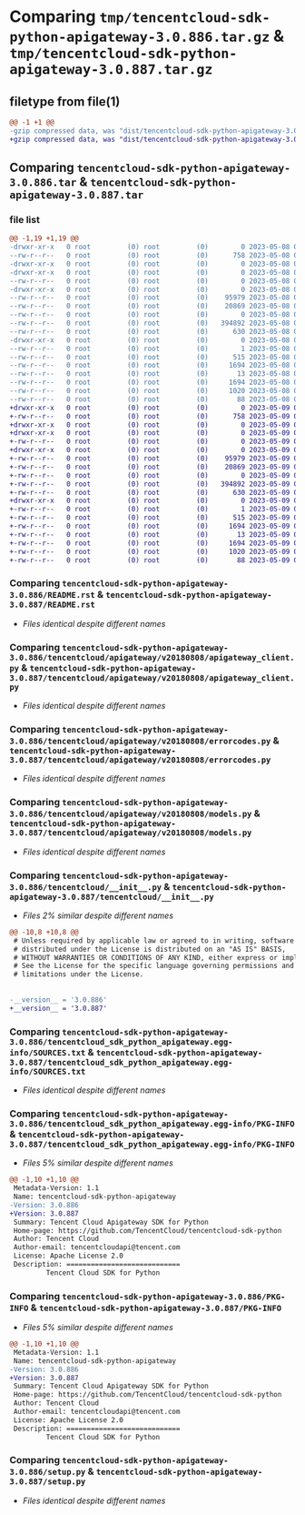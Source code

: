 # Comparing `tmp/tencentcloud-sdk-python-apigateway-3.0.886.tar.gz` & `tmp/tencentcloud-sdk-python-apigateway-3.0.887.tar.gz`

## filetype from file(1)

```diff
@@ -1 +1 @@
-gzip compressed data, was "dist/tencentcloud-sdk-python-apigateway-3.0.886.tar", last modified: Mon May  8 02:44:05 2023, max compression
+gzip compressed data, was "dist/tencentcloud-sdk-python-apigateway-3.0.887.tar", last modified: Tue May  9 02:21:13 2023, max compression
```

## Comparing `tencentcloud-sdk-python-apigateway-3.0.886.tar` & `tencentcloud-sdk-python-apigateway-3.0.887.tar`

### file list

```diff
@@ -1,19 +1,19 @@
-drwxr-xr-x   0 root         (0) root         (0)        0 2023-05-08 02:44:05.000000 tencentcloud-sdk-python-apigateway-3.0.886/
--rw-r--r--   0 root         (0) root         (0)      758 2023-05-08 02:44:05.000000 tencentcloud-sdk-python-apigateway-3.0.886/README.rst
-drwxr-xr-x   0 root         (0) root         (0)        0 2023-05-08 02:44:05.000000 tencentcloud-sdk-python-apigateway-3.0.886/tencentcloud/
-drwxr-xr-x   0 root         (0) root         (0)        0 2023-05-08 02:44:05.000000 tencentcloud-sdk-python-apigateway-3.0.886/tencentcloud/apigateway/
--rw-r--r--   0 root         (0) root         (0)        0 2023-05-08 02:44:05.000000 tencentcloud-sdk-python-apigateway-3.0.886/tencentcloud/apigateway/__init__.py
-drwxr-xr-x   0 root         (0) root         (0)        0 2023-05-08 02:44:05.000000 tencentcloud-sdk-python-apigateway-3.0.886/tencentcloud/apigateway/v20180808/
--rw-r--r--   0 root         (0) root         (0)    95979 2023-05-08 02:44:05.000000 tencentcloud-sdk-python-apigateway-3.0.886/tencentcloud/apigateway/v20180808/apigateway_client.py
--rw-r--r--   0 root         (0) root         (0)    20869 2023-05-08 02:44:05.000000 tencentcloud-sdk-python-apigateway-3.0.886/tencentcloud/apigateway/v20180808/errorcodes.py
--rw-r--r--   0 root         (0) root         (0)        0 2023-05-08 02:44:05.000000 tencentcloud-sdk-python-apigateway-3.0.886/tencentcloud/apigateway/v20180808/__init__.py
--rw-r--r--   0 root         (0) root         (0)   394892 2023-05-08 02:44:05.000000 tencentcloud-sdk-python-apigateway-3.0.886/tencentcloud/apigateway/v20180808/models.py
--rw-r--r--   0 root         (0) root         (0)      630 2023-05-08 02:44:05.000000 tencentcloud-sdk-python-apigateway-3.0.886/tencentcloud/__init__.py
-drwxr-xr-x   0 root         (0) root         (0)        0 2023-05-08 02:44:05.000000 tencentcloud-sdk-python-apigateway-3.0.886/tencentcloud_sdk_python_apigateway.egg-info/
--rw-r--r--   0 root         (0) root         (0)        1 2023-05-08 02:44:05.000000 tencentcloud-sdk-python-apigateway-3.0.886/tencentcloud_sdk_python_apigateway.egg-info/dependency_links.txt
--rw-r--r--   0 root         (0) root         (0)      515 2023-05-08 02:44:05.000000 tencentcloud-sdk-python-apigateway-3.0.886/tencentcloud_sdk_python_apigateway.egg-info/SOURCES.txt
--rw-r--r--   0 root         (0) root         (0)     1694 2023-05-08 02:44:05.000000 tencentcloud-sdk-python-apigateway-3.0.886/tencentcloud_sdk_python_apigateway.egg-info/PKG-INFO
--rw-r--r--   0 root         (0) root         (0)       13 2023-05-08 02:44:05.000000 tencentcloud-sdk-python-apigateway-3.0.886/tencentcloud_sdk_python_apigateway.egg-info/top_level.txt
--rw-r--r--   0 root         (0) root         (0)     1694 2023-05-08 02:44:05.000000 tencentcloud-sdk-python-apigateway-3.0.886/PKG-INFO
--rw-r--r--   0 root         (0) root         (0)     1020 2023-05-08 02:44:05.000000 tencentcloud-sdk-python-apigateway-3.0.886/setup.py
--rw-r--r--   0 root         (0) root         (0)       88 2023-05-08 02:44:05.000000 tencentcloud-sdk-python-apigateway-3.0.886/setup.cfg
+drwxr-xr-x   0 root         (0) root         (0)        0 2023-05-09 02:21:13.000000 tencentcloud-sdk-python-apigateway-3.0.887/
+-rw-r--r--   0 root         (0) root         (0)      758 2023-05-09 02:21:13.000000 tencentcloud-sdk-python-apigateway-3.0.887/README.rst
+drwxr-xr-x   0 root         (0) root         (0)        0 2023-05-09 02:21:13.000000 tencentcloud-sdk-python-apigateway-3.0.887/tencentcloud/
+drwxr-xr-x   0 root         (0) root         (0)        0 2023-05-09 02:21:13.000000 tencentcloud-sdk-python-apigateway-3.0.887/tencentcloud/apigateway/
+-rw-r--r--   0 root         (0) root         (0)        0 2023-05-09 02:21:13.000000 tencentcloud-sdk-python-apigateway-3.0.887/tencentcloud/apigateway/__init__.py
+drwxr-xr-x   0 root         (0) root         (0)        0 2023-05-09 02:21:13.000000 tencentcloud-sdk-python-apigateway-3.0.887/tencentcloud/apigateway/v20180808/
+-rw-r--r--   0 root         (0) root         (0)    95979 2023-05-09 02:21:13.000000 tencentcloud-sdk-python-apigateway-3.0.887/tencentcloud/apigateway/v20180808/apigateway_client.py
+-rw-r--r--   0 root         (0) root         (0)    20869 2023-05-09 02:21:13.000000 tencentcloud-sdk-python-apigateway-3.0.887/tencentcloud/apigateway/v20180808/errorcodes.py
+-rw-r--r--   0 root         (0) root         (0)        0 2023-05-09 02:21:13.000000 tencentcloud-sdk-python-apigateway-3.0.887/tencentcloud/apigateway/v20180808/__init__.py
+-rw-r--r--   0 root         (0) root         (0)   394892 2023-05-09 02:21:13.000000 tencentcloud-sdk-python-apigateway-3.0.887/tencentcloud/apigateway/v20180808/models.py
+-rw-r--r--   0 root         (0) root         (0)      630 2023-05-09 02:21:13.000000 tencentcloud-sdk-python-apigateway-3.0.887/tencentcloud/__init__.py
+drwxr-xr-x   0 root         (0) root         (0)        0 2023-05-09 02:21:13.000000 tencentcloud-sdk-python-apigateway-3.0.887/tencentcloud_sdk_python_apigateway.egg-info/
+-rw-r--r--   0 root         (0) root         (0)        1 2023-05-09 02:21:13.000000 tencentcloud-sdk-python-apigateway-3.0.887/tencentcloud_sdk_python_apigateway.egg-info/dependency_links.txt
+-rw-r--r--   0 root         (0) root         (0)      515 2023-05-09 02:21:13.000000 tencentcloud-sdk-python-apigateway-3.0.887/tencentcloud_sdk_python_apigateway.egg-info/SOURCES.txt
+-rw-r--r--   0 root         (0) root         (0)     1694 2023-05-09 02:21:13.000000 tencentcloud-sdk-python-apigateway-3.0.887/tencentcloud_sdk_python_apigateway.egg-info/PKG-INFO
+-rw-r--r--   0 root         (0) root         (0)       13 2023-05-09 02:21:13.000000 tencentcloud-sdk-python-apigateway-3.0.887/tencentcloud_sdk_python_apigateway.egg-info/top_level.txt
+-rw-r--r--   0 root         (0) root         (0)     1694 2023-05-09 02:21:13.000000 tencentcloud-sdk-python-apigateway-3.0.887/PKG-INFO
+-rw-r--r--   0 root         (0) root         (0)     1020 2023-05-09 02:21:13.000000 tencentcloud-sdk-python-apigateway-3.0.887/setup.py
+-rw-r--r--   0 root         (0) root         (0)       88 2023-05-09 02:21:13.000000 tencentcloud-sdk-python-apigateway-3.0.887/setup.cfg
```

### Comparing `tencentcloud-sdk-python-apigateway-3.0.886/README.rst` & `tencentcloud-sdk-python-apigateway-3.0.887/README.rst`

 * *Files identical despite different names*

### Comparing `tencentcloud-sdk-python-apigateway-3.0.886/tencentcloud/apigateway/v20180808/apigateway_client.py` & `tencentcloud-sdk-python-apigateway-3.0.887/tencentcloud/apigateway/v20180808/apigateway_client.py`

 * *Files identical despite different names*

### Comparing `tencentcloud-sdk-python-apigateway-3.0.886/tencentcloud/apigateway/v20180808/errorcodes.py` & `tencentcloud-sdk-python-apigateway-3.0.887/tencentcloud/apigateway/v20180808/errorcodes.py`

 * *Files identical despite different names*

### Comparing `tencentcloud-sdk-python-apigateway-3.0.886/tencentcloud/apigateway/v20180808/models.py` & `tencentcloud-sdk-python-apigateway-3.0.887/tencentcloud/apigateway/v20180808/models.py`

 * *Files identical despite different names*

### Comparing `tencentcloud-sdk-python-apigateway-3.0.886/tencentcloud/__init__.py` & `tencentcloud-sdk-python-apigateway-3.0.887/tencentcloud/__init__.py`

 * *Files 2% similar despite different names*

```diff
@@ -10,8 +10,8 @@
 # Unless required by applicable law or agreed to in writing, software
 # distributed under the License is distributed on an "AS IS" BASIS,
 # WITHOUT WARRANTIES OR CONDITIONS OF ANY KIND, either express or implied.
 # See the License for the specific language governing permissions and
 # limitations under the License.
 
 
-__version__ = '3.0.886'
+__version__ = '3.0.887'
```

### Comparing `tencentcloud-sdk-python-apigateway-3.0.886/tencentcloud_sdk_python_apigateway.egg-info/SOURCES.txt` & `tencentcloud-sdk-python-apigateway-3.0.887/tencentcloud_sdk_python_apigateway.egg-info/SOURCES.txt`

 * *Files identical despite different names*

### Comparing `tencentcloud-sdk-python-apigateway-3.0.886/tencentcloud_sdk_python_apigateway.egg-info/PKG-INFO` & `tencentcloud-sdk-python-apigateway-3.0.887/tencentcloud_sdk_python_apigateway.egg-info/PKG-INFO`

 * *Files 5% similar despite different names*

```diff
@@ -1,10 +1,10 @@
 Metadata-Version: 1.1
 Name: tencentcloud-sdk-python-apigateway
-Version: 3.0.886
+Version: 3.0.887
 Summary: Tencent Cloud Apigateway SDK for Python
 Home-page: https://github.com/TencentCloud/tencentcloud-sdk-python
 Author: Tencent Cloud
 Author-email: tencentcloudapi@tencent.com
 License: Apache License 2.0
 Description: ============================
         Tencent Cloud SDK for Python
```

### Comparing `tencentcloud-sdk-python-apigateway-3.0.886/PKG-INFO` & `tencentcloud-sdk-python-apigateway-3.0.887/PKG-INFO`

 * *Files 5% similar despite different names*

```diff
@@ -1,10 +1,10 @@
 Metadata-Version: 1.1
 Name: tencentcloud-sdk-python-apigateway
-Version: 3.0.886
+Version: 3.0.887
 Summary: Tencent Cloud Apigateway SDK for Python
 Home-page: https://github.com/TencentCloud/tencentcloud-sdk-python
 Author: Tencent Cloud
 Author-email: tencentcloudapi@tencent.com
 License: Apache License 2.0
 Description: ============================
         Tencent Cloud SDK for Python
```

### Comparing `tencentcloud-sdk-python-apigateway-3.0.886/setup.py` & `tencentcloud-sdk-python-apigateway-3.0.887/setup.py`

 * *Files identical despite different names*

